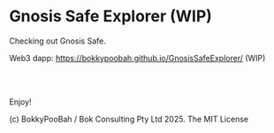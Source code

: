# Gnosis Safe Explorer (WIP)

Checking out Gnosis Safe.



Web3 dapp: https://bokkypoobah.github.io/GnosisSafeExplorer/ (WIP)

<br />

<br />

Enjoy!

(c) BokkyPooBah / Bok Consulting Pty Ltd 2025. The MIT License
